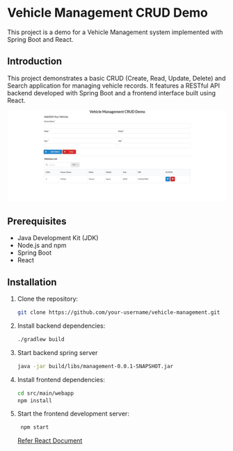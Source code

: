 # Vehicle Management CRUD Demo

This project is a demo for a Vehicle Management system implemented with Spring Boot and React.

## Introduction

This project demonstrates a basic CRUD (Create, Read, Update, Delete) and Search application for managing vehicle records. It features a RESTful API backend developed with Spring Boot and a frontend interface built using React.

![App Sample](src/main/webapp/sample.jpg)

## Prerequisites

- Java Development Kit (JDK)
- Node.js and npm
- Spring Boot
- React

## Installation

1. Clone the repository:

   ```bash
   git clone https://github.com/your-username/vehicle-management.git
   ```
2. Install backend dependencies:
    ```bash
   ./gradlew build
    ```
3. Start backend spring server
   ```bash
   java -jar build/libs/management-0.0.1-SNAPSHOT.jar
   ```
4. Install frontend dependencies:
    ```bash
    cd src/main/webapp
    npm install
    ```
5. Start the frontend development server:
   ```bash
    npm start
   ```
   [Refer React Document](src/main/webapp/README.md)

